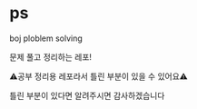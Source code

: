 # ps
boj ploblem solving

문제 풀고 정리하는 레포!

⚠️공부 정리용 레포라서 틀린 부분이 있을 수 있어요⚠️

틀린 부분이 있다면 알려주시면 감사하겠습니다
